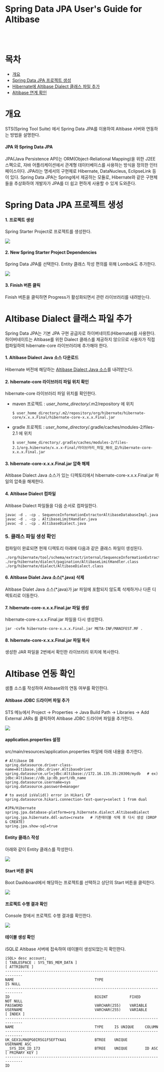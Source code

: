 # Spring Data JPA User's Guide for Altibase

<br/>

<br/>



# 목차

-   [개요](#개요)
-   [Spring Data JPA 프로젝트 생성](#Spring-Data-JPA-프로젝트-생성)
-   [Hibernate에 Altibase Dialect 클래스 파일 추가](#Hibernate에-Altibase-Dialect-클래스-파일-추가)
-   [Altibase 연계 확인](#Altibase-연계-확인)





# 개요

STS(Spring Tool Suite) 에서 Spring Data JPA를 이용하여 Altibase 서버와 연동하는 방법을 설명한다.



#### JPA 와 Spring Data JPA

JPA(Java Persistence API)는 ORM(Object-Reliational Mapping)을 위한 J2EE 스펙으로, 자바 어플리케이션에서 관계형 데이터베이스를 사용하는 방식을 정의한 인터페이스이다. JPA라는 명세서의 구현체로 Hibernate, DataNucleus, EclipseLink 등이 있다. Spring Data JPA는 Spring에서 제공하는 모듈로, Hibernate와 같은 구현체들을 추상화하여 개발자가 JPA를 더 쉽고 편하게 사용할 수 있게 도와준다.



# Spring Data JPA 프로젝트 생성

#### 1. 프로젝트 생성

Spring Starter Project로 프로젝트를 생성한다. 

![](Images/JPA/spring-starter-01.png)

#### 2. New Spring Starter Project Dependencies

Spring Data JPA를 선택한다. Entity 클래스 작성 편의를 위해 Lombok도 추가한다.

![](Images/JPA/spring-starter-02.png)

#### 3. Finish 버튼 클릭

Finish 버튼을 클릭하면 Progress가 활성화되면서 관련 라이브러리를 내려받는다.



# Altibase Dialect 클래스 파일 추가

Spring Data JPA는 기본 JPA 구현 공급자로 하이버네이트(Hibernate)를 사용한다. 하이버네이트는 Altibase를 위한 Dialect 클래스를 제공하지 않으므로 사용자가 직접 컴파일하여 hibernate-core 라이브러리에 추가해야 한다.

#### 1. Altibase Dialect Java 소스 다운로드

Hibernate 버전에 해당하는 [Altibase Dialect Java 소스](https://github.com/ALTIBASE/hibernate-orm/blob/master/ALTIBASE_DIALECT_PORTING.md#altibasedialectjava-compile)를 내려받는다.

#### 2. hibernate-core 라이브러리 파일 위치 확인

hibernate-core 라이브러리 파일 위치를 확인한다.

- maven 프로젝트 : *user_home_directory*/.m2/repository 에 위치

  ```
  $ user_home_directory/.m2/repository/org/hibernate/hibernate-core/x.x.x.Final/hibernate-core-x.x.x.Final.jar
  ```

- gradle 프로젝트 : *user_home_directory*/.gradle/caches/modules-2/files-2.1 에 위치

  ```
  $ user_home_directory/.gradle/caches/modules-2/files-2.1/org.hibernate/x.x.x-Final/라이브러리_파일_해쉬_값/hibernate-core-x.x.x.Final.jar
  ```

#### 3. hibernate-core-x.x.x.Final.jar 압축 해제

Altibase Dialect Java 소스가 있는 디렉토리에서 hibernate-core-x.x.x.Final.jar 파일의 압축을 해제한다.

#### 4. Altibase Dialect 컴파일

Altibase Dialect 파일들을 다음 순서로 컴파일한다.

```
javac -d . -cp . SequenceInformationExtractorAltibaseDatabaseImpl.java
javac -d . -cp . AltibaseLimitHandler.java
javac -d . -cp . AltibaseDialect.java
```

### 5. 클래스 파일 생성 확인

컴파일이 완료되면 현재 디렉토리 아래에 다음과 같은 클래스 파일이 생성된다.

```
./org/hibernate/tool/schema/extract/internal/SequenceInformationExtractorAltibaseDatabaseImpl.class
./org/hibernate/dialect/pagination/AltibaseLimitHandler.class
./org/hibernate/dialect/AltibaseDialect.class
```

#### 6. Altibase Dialet Java 소스(*.java) 삭제

Altibase Dialet Java 소스(*.java)가 jar 파일에 포함되지 않도록 삭제하거나 다른 디렉토리로 이동한다.

#### 7. hibernate-core-x.x.x.Final.jar 파일 생성

hibernate-core-x.x.x.Final.jar 파일을 다시 생성한다.

```
jar -cvfm hibernate-core-x.x.x.Final.jar META-INF/MANIFEST.MF .
```

#### 8. hibernate-core-x.x.x.Final.jar 파일 복사

생성한 JAR 파일을 2번에서 확인한 라이브러리 위치에 복사한다.



# Altibase 연동 확인

샘플 소스를 작성하여 Altibase와의 연동 여부를 확인한다.

#### Altibase JDBC 드라이버 파일 추가

STS 메뉴에서 Project -> Properties -> Java Build Path -> Libraries -> Add External JARs 를 클릭하여 Altibase JDBC 드라이버 파일을 추가한다.

![](Images/JPA/add-jdbc-driver.png)

#### application.properties 설정

src/main/resources/application.properties 파일에 아래 내용을 추가한다.

```
# Altibase DB
spring.datasource.driver-class-name=Altibase.jdbc.driver.AltibaseDriver
spring.datasource.url=jdbc:Altibase://172.16.135.35:20300/mydb   # ex) jdbc:Altibase://db_ip:db_port/db_name
spring.datasource.username=sys
spring.datasource.password=manager

# to avoid isValid() error in Hikari CP
spring.datasource.hikari.connection-test-query=select 1 from dual

#JPA/Hibernate
spring.jpa.database-platform=org.hibernate.dialect.AltibaseDialect
spring.jpa.hibernate.ddl-auto=create   # 기존테이블 삭제 후 다시 생성 (DROP & CREATE)
spring.jpa.show-sql=true
```

#### Entity 클래스 작성

아래와 같이 Entity 클래스를 작성한다.

![](Images/JPA/sample-source.png)

#### Start 버튼 클릭

Boot Dashboard에서 해당하는 프로젝트를 선택하고 상단의 Start 버튼을 클릭한다.

![](Images/JPA/boot-bashboard.png)

#### 프로젝트 수행 결과 확인

Console 창에서 프로젝트 수행 결과를 확인한다.  

![](Images/JPA/console-result.png)



#### 테이블 생성 확인

iSQL로 Altibase 서버에 접속하여 테이블이 생성되었는지 확인한다.

```
iSQL> desc account;
[ TABLESPACE : SYS_TBS_MEM_DATA ]
[ ATTRIBUTE ]
------------------------------------------------------------------------------
NAME                                     TYPE                        IS NULL
------------------------------------------------------------------------------
ID                                       BIGINT          FIXED       NOT NULL
PASSWORD                                 VARCHAR(255)    VARIABLE
USERNAME                                 VARCHAR(255)    VARIABLE
[ INDEX ]
------------------------------------------------------------------------------
NAME                                     TYPE     IS UNIQUE     COLUMN
------------------------------------------------------------------------------
UK_GEX1LMAQPG0IR5G1F5EFTYAA1             BTREE    UNIQUE        USERNAME ASC
__SYS_IDX_ID_173                         BTREE    UNIQUE        ID ASC
[ PRIMARY KEY ]
------------------------------------------------------------------------------
ID
```

